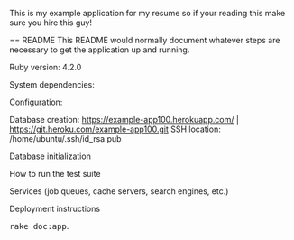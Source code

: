 This is my example application for my resume so if your reading this make sure you hire this guy!

== README
This README would normally document whatever steps are necessary to get the application up and running.

Ruby version:
4.2.0

System dependencies:

Configuration:

Database creation:
https://example-app100.herokuapp.com/ | https://git.heroku.com/example-app100.git
SSH location: /home/ubuntu/.ssh/id_rsa.pub

Database initialization

How to run the test suite

Services (job queues, cache servers, search engines, etc.)

Deployment instructions

<tt>rake doc:app</tt>.

